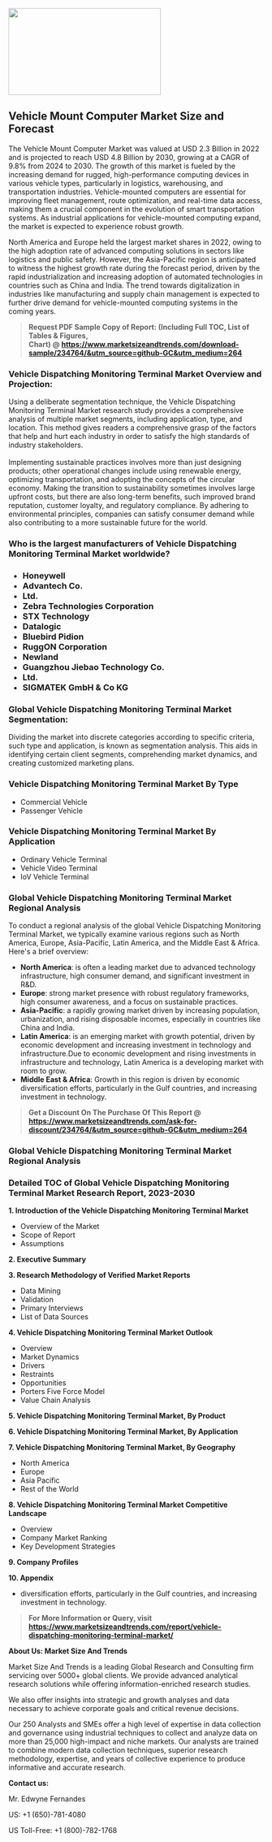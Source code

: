 <p><img class="alignnone size-medium wp-image-20088" src="https://ffe5etoiles.com/wp-content/uploads/2024/12/MST1-300x171.png" alt="" width="300" height="171" /></p><h2>Vehicle Mount Computer Market Size and Forecast</h2><p>The Vehicle Mount Computer Market was valued at USD 2.3 Billion in 2022 and is projected to reach USD 4.8 Billion by 2030, growing at a CAGR of 9.8% from 2024 to 2030. The growth of this market is fueled by the increasing demand for rugged, high-performance computing devices in various vehicle types, particularly in logistics, warehousing, and transportation industries. Vehicle-mounted computers are essential for improving fleet management, route optimization, and real-time data access, making them a crucial component in the evolution of smart transportation systems. As industrial applications for vehicle-mounted computing expand, the market is expected to experience robust growth.</p><p>North America and Europe held the largest market shares in 2022, owing to the high adoption rate of advanced computing solutions in sectors like logistics and public safety. However, the Asia-Pacific region is anticipated to witness the highest growth rate during the forecast period, driven by the rapid industrialization and increasing adoption of automated technologies in countries such as China and India. The trend towards digitalization in industries like manufacturing and supply chain management is expected to further drive demand for vehicle-mounted computing systems in the coming years.</p></p><blockquote id="" class=""><strong>Request PDF Sample Copy of Report: (Including Full TOC, List of Tables &amp; Figures, Chart)&nbsp;@&nbsp;<strong><a href="https://www.marketsizeandtrends.com/download-sample/234764/&utm_source=github-GC&utm_medium=264" target="_blank">https://www.marketsizeandtrends.com/download-sample/234764/&utm_source=github-GC&utm_medium=264</a></strong></strong></blockquote><h3 id="" class="">Vehicle Dispatching Monitoring Terminal Market&nbsp;Overview and Projection:</h3><p id="" class="">Using a deliberate segmentation technique, the Vehicle Dispatching Monitoring Terminal Market research study provides a comprehensive analysis of multiple market segments, including application, type, and location. This method gives readers a comprehensive grasp of the factors that help and hurt each industry in order to satisfy the high standards of industry stakeholders. <br /> <br />Implementing sustainable practices involves more than just designing products; other operational changes include using renewable energy, optimizing transportation, and adopting the concepts of the circular economy. Making the transition to sustainability sometimes involves large upfront costs, but there are also long-term benefits, such improved brand reputation, customer loyalty, and regulatory compliance. By adhering to environmental principles, companies can satisfy consumer demand while also contributing to a more sustainable future for the world.</p><h3 id="" class="">Who is the largest manufacturers of&nbsp;Vehicle Dispatching Monitoring Terminal Market worldwide?</h3><h3 class=""><p><ul><li>Honeywell </li><li> Advantech Co. </li><li> Ltd. </li><li> Zebra Technologies Corporation </li><li> STX Technology </li><li> Datalogic </li><li> Bluebird Pidion </li><li> RuggON Corporation </li><li> Newland </li><li> Guangzhou Jiebao Technology Co. </li><li> Ltd. </li><li> SIGMATEK GmbH & Co KG</li></ul></p></h3><h3 id="" class="">Global&nbsp;Vehicle Dispatching Monitoring Terminal Market Segmentation:</h3><p id="" class="">Dividing the market into discrete categories according to specific criteria, such type and application, is known as segmentation analysis. This aids in identifying certain client segments, comprehending market dynamics, and creating customized marketing plans.</p><h3 id="" class="">Vehicle Dispatching Monitoring Terminal Market&nbsp;By Type</h3><p><p><ul><li>Commercial Vehicle</li><li> Passenger Vehicle</p></li></ul></p></p><h3 id="" class="">Vehicle Dispatching Monitoring Terminal Market&nbsp;By Application</h3><p class=""><p><ul><li>Ordinary Vehicle Terminal</li><li> Vehicle Video Terminal</li><li> IoV Vehicle Terminal</li></ul></p></p><h3 id="" class="">Global Vehicle Dispatching Monitoring Terminal Market Regional Analysis</h3><p id="" class="">To conduct a regional analysis of the global Vehicle Dispatching Monitoring Terminal Market, we typically examine various regions such as North America, Europe, Asia-Pacific, Latin America, and the Middle East &amp; Africa. Here's a brief overview:</p><ul><li><strong>North America</strong>: is often a leading market due to advanced technology infrastructure, high consumer demand, and significant investment in R&amp;D.</li><li><strong>Europe</strong>: strong market presence with robust regulatory frameworks, high consumer awareness, and a focus on sustainable practices.</li><li><strong>Asia-Pacific</strong>: a rapidly growing market driven by increasing population, urbanization, and rising disposable incomes, especially in countries like China and India.</li><li><strong>Latin America</strong>: is an emerging market with growth potential, driven by economic development and increasing investment in technology and infrastructure.Due to economic development and rising investments in infrastructure and technology, Latin America is a developing market with room to grow.</li><li><strong>Middle East &amp; Africa</strong>: Growth in this region is driven by economic diversification efforts, particularly in the Gulf countries, and increasing investment in technology.</li></ul><blockquote id="" class=""><strong>Get a Discount On The Purchase Of This Report @ <strong><a href="https://www.marketsizeandtrends.com/ask-for-discount/234764/&utm_source=github-GC&utm_medium=264" target="_blank">https://www.marketsizeandtrends.com/ask-for-discount/234764/&utm_source=github-GC&utm_medium=264</a></strong></strong></blockquote><h3 id="" class="">Global Vehicle Dispatching Monitoring Terminal Market Regional Analysis</h3><h3 id="" class="">Detailed TOC of Global Vehicle Dispatching Monitoring Terminal Market Research Report, 2023-2030</h3><p id="" class=""><strong>1. Introduction of the Vehicle Dispatching Monitoring Terminal Market</strong></p><ul><li>Overview of the Market</li><li>Scope of Report</li><li>Assumptions</li></ul><p id="" class=""><strong>2. Executive Summary</strong></p><p id="" class=""><strong>3. Research Methodology of Verified Market Reports</strong></p><ul><li>Data Mining</li><li>Validation</li><li>Primary Interviews</li><li>List of Data Sources</li></ul><p id="" class=""><strong>4. Vehicle Dispatching Monitoring Terminal Market Outlook</strong></p><ul><li>Overview</li><li>Market Dynamics</li><li>Drivers</li><li>Restraints</li><li>Opportunities</li><li>Porters Five Force Model</li><li>Value Chain Analysis</li></ul><p id="" class=""><strong>5. Vehicle Dispatching Monitoring Terminal Market, By Product</strong></p><p id="" class=""><strong>6. Vehicle Dispatching Monitoring Terminal Market, By Application</strong></p><p id="" class=""><strong>7. Vehicle Dispatching Monitoring Terminal Market, By Geography</strong></p><ul><li>North America</li><li>Europe</li><li>Asia Pacific</li><li>Rest of the World</li></ul><p id="" class=""><strong>8. Vehicle Dispatching Monitoring Terminal Market Competitive Landscape</strong></p><ul><li>Overview</li><li>Company Market Ranking</li><li>Key Development Strategies</li></ul><p id="" class=""><strong>9. Company Profiles</strong></p><p id="" class=""><strong>10. Appendix</strong></p><ul><li>diversification efforts, particularly in the Gulf countries, and increasing investment in technology.</li></ul><blockquote id="" class=""><strong>For More Information or Query, visit <strong><strong><a href="https://www.marketsizeandtrends.com/report/vehicle-dispatching-monitoring-terminal-market/" target="_blank">https://www.marketsizeandtrends.com/report/vehicle-dispatching-monitoring-terminal-market/</a></strong></strong></strong></blockquote><p id="" class=""><strong>About Us: Market Size And Trends</strong></p><p id="" class="">Market Size And Trends is a leading Global Research and Consulting firm servicing over 5000+ global clients. We provide advanced analytical research solutions while offering information-enriched research studies.</p><p id="" class="">We also offer insights into strategic and growth analyses and data necessary to achieve corporate goals and critical revenue decisions.</p><p id="" class="">Our 250 Analysts and SMEs offer a high level of expertise in data collection and governance using industrial techniques to collect and analyze data on more than 25,000 high-impact and niche markets. Our analysts are trained to combine modern data collection techniques, superior research methodology, expertise, and years of collective experience to produce informative and accurate research.</p><p id="" class=""><strong>Contact us:</strong></p><p id="" class="">Mr. Edwyne Fernandes</p><p id="" class="">US: +1 (650)-781-4080</p><p id="" class="">US Toll-Free: +1 (800)-782-1768</p>
